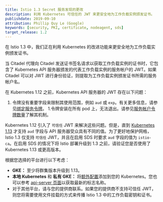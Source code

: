 ```yaml
---
title: Istio 1.3 Secret 服务发现的更改
description: 利用 Kubernetes 可信任的 JWT 来更安全地为工作负载实例颁发证书。
publishdate: 2019-09-10
attribution: Phillip Quy Le (Google)
keywords: [security, PKI, certificate, nodeagent, sds]
target_release: 1.2
---
```


在 Istio 1.3 中，我们正在利用 Kubernetes 的改进功能来更安全地为工作负载实例颁发证书。

当 Citadel 代理向 Citadel 发送证书签名请求以获取工作负载实例的证书时，它包含了 Kubernetes API 服务器颁发的代表工作负载实例的服务帐户的 JWT。如果 Citadel 可以对 JWT 进行身份验证，则提取为工作负载实例颁发证书所需的服务帐户名。

在 Kubernetes 1.12 之前，Kubernetes API 服务器的 JWT 存在以下问题：

1. 令牌没有重要字段来限制其使用范围，例如 `aud` 或 `exp`。有关更多信息，请参见[绑定服务令牌](https://github.com/kubernetes/community/blob/master/contributors/design-proposals/auth/bound-service-account-tokens.md)。
1.令牌安装在所有 pod 上，无法退出。请参见[服务帐户令牌数量](https://github.com/kubernetes/community/blob/master/contributors/design-proposals/storage/svcacct-token-volume-source.md)了解其机制。

Kubernetes 1.12 引入了 `可信任` JWT 来解决这些问题。但是，直到 [Kubernetes 1.13](https://github.com/kubernetes/kubernetes/blob/master/CHANGELOG/CHANGELOG-1.13.md) 才支持 `aud` 字段与 API 服务器受众具有不同的值。为了更好地保护网格，Istio 1.3 仅支持 `可信任` JWT，并且在启用 SDS 时要求 `aud` 字段的值为 `istio-ca`。在启用 SDS 的情况下将 Istio 部署升级到 1.3 之前，请验证您是否使用了 Kubernetes 1.13 或更高版本。

根据您选择的平台进行以下考虑：

- **GKE：** 至少将群集版本升级到 1.13。
- **本地 Kubernetes** 和 **私有 GKE：** 将[额外配置](https://kubernetes.io/docs/tasks/configure-pod-container/configure-service-account/#service-account-token-volume-projection)添加到您的 Kubernetes。您也可以参考 [api-server 页面](https://kubernetes.io/docs/reference/command-line-tools-reference/kube-apiserver/)以获取最新的标志名称。
- 对于其他平台，请与您的提供商联系。如果您的提供商不支持可信任 JWT，则您将需要使用文件挂载的方式来传播 Istio 1.3 中的工作负载密钥和证书。
